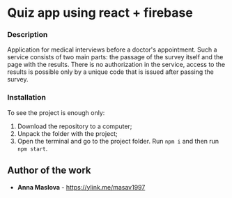 # Quiz app using react + firebase

### Description

Application for medical interviews before a doctor's appointment.
Such a service consists of two main parts: the passage of the survey itself and the page with the results.
There is no authorization in the service, access to the results is possible only by a unique code that is issued after passing the survey.

### Installation

To see the project is enough only:
1. Download the repository to a computer;
2. Unpack the folder with the project;
3. Open the terminal and go to the project folder. Run ```npm i``` and then run ```npm start```.

## Author of the work

* **Anna Maslova**  - <https://ylink.me/masav1997>

